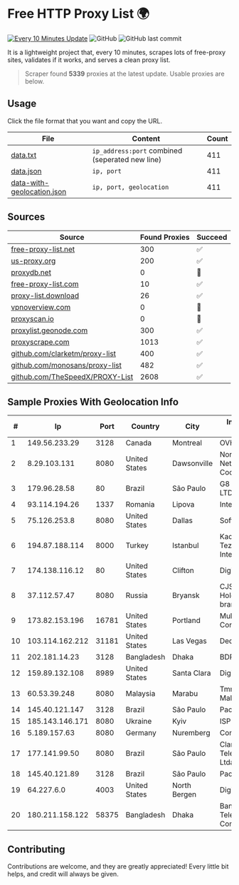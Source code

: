
# Free HTTP Proxy List 🌍

[![Every 10 Minutes Update](https://github.com/mertguvencli/http-proxy-list/actions/workflows/main.yml/badge.svg?branch=main)](https://github.com/mertguvencli/http-proxy-list/actions/workflows/main.yml)
![GitHub](https://img.shields.io/github/license/mertguvencli/http-proxy-list)
![GitHub last commit](https://img.shields.io/github/last-commit/mertguvencli/http-proxy-list)

It is a lightweight project that, every 10 minutes, scrapes lots of free-proxy sites, validates if it works, and serves a clean proxy list.


> Scraper found **5339** proxies at the latest update. Usable proxies are below.

## Usage

Click the file format that you want and copy the URL.


|File|Content|Count|
|----|-------|-----|
|[data.txt](https://raw.githubusercontent.com/mertguvencli/http-proxy-list/main/proxy-list/data.txt)|`ip_address:port` combined (seperated new line)|411|
|[data.json](https://raw.githubusercontent.com/mertguvencli/http-proxy-list/main/proxy-list/data.json)|`ip, port`|411|
|[data-with-geolocation.json](https://raw.githubusercontent.com/mertguvencli/http-proxy-list/main/proxy-list/data-with-geolocation.json)|`ip, port, geolocation`|411|

## Sources

|Source|Found Proxies|Succeed|
|------|-------------|-------|
|[free-proxy-list.net](https://free-proxy-list.net)|300|✅|
|[us-proxy.org](https://www.us-proxy.org)|200|✅|
|[proxydb.net](http://proxydb.net)|0|🚫|
|[free-proxy-list.com](https://free-proxy-list.com/?page=&port=&type%5B%5D=http&type%5B%5D=https&up_time=0&search=Search)|10|✅|
|[proxy-list.download](https://www.proxy-list.download/HTTP)|26|✅|
|[vpnoverview.com](https://vpnoverview.com/privacy/anonymous-browsing/free-proxy-servers)|0|🚫|
|[proxyscan.io](https://www.proxyscan.io)|0|🚫|
|[proxylist.geonode.com](https://proxylist.geonode.com/api/proxy-list?limit=300&page=1&sort_by=lastChecked&sort_type=desc&protocols=http,https)|300|✅|
|[proxyscrape.com](https://api.proxyscrape.com/v2/?request=displayproxies&protocol=http&timeout=10000&country=all&ssl=all&anonymity=all)|1013|✅|
|[github.com/clarketm/proxy-list](https://raw.githubusercontent.com/clarketm/proxy-list/master/proxy-list-raw.txt)|400|✅|
|[github.com/monosans/proxy-list](https://raw.githubusercontent.com/monosans/proxy-list/main/proxies/http.txt)|482|✅|
|[github.com/TheSpeedX/PROXY-List](https://raw.githubusercontent.com/TheSpeedX/PROXY-List/master/http.txt)|2608|✅|


## Sample Proxies With Geolocation Info

|#|Ip|Port|Country|City|Internet Service Provider|
|-|--|----|-------|----|-------------------------|
|1|149.56.233.29|3128|Canada|Montreal|OVH Hosting|
|2|8.29.103.131|8080|United States|Dawsonville|North Georgia Network Cooperative, Inc|
|3|179.96.28.58|80|Brazil|São Paulo|G8 NETWORKS LTDA|
|4|93.114.194.26|1337|Romania|Lipova|Interkvm Host SRL|
|5|75.126.253.8|8080|United States|Dallas|SoftLayer|
|6|194.87.188.114|8000|Turkey|Istanbul|Kadir Huseyin Tezcan Nosspeed Internet Teknolojileri|
|7|174.138.116.12|80|United States|Clifton|DigitalOcean, LLC|
|8|37.112.57.47|8080|Russia|Bryansk|CJSC "ER-Telecom Holding" Bryansk branch|
|9|173.82.153.196|16781|United States|Portland|Multacom Corporation|
|10|103.114.162.212|31181|United States|Las Vegas|DediPath|
|11|202.181.14.23|3128|Bangladesh|Dhaka|BDPEER|
|12|159.89.132.108|8989|United States|Santa Clara|DigitalOcean, LLC|
|13|60.53.39.248|8080|Malaysia|Marabu|Tmnet, Telekom Malaysia Bhd.|
|14|145.40.121.147|3128|Brazil|São Paulo|Packet Host, Inc.|
|15|185.143.146.171|8080|Ukraine|Kyiv|ISP UTELS|
|16|5.189.157.63|8080|Germany|Nuremberg|Contabo GmbH|
|17|177.141.99.50|8080|Brazil|São Paulo|Claro NXT Telecomunicacoes Ltda|
|18|145.40.121.89|3128|Brazil|São Paulo|Packet Host, Inc.|
|19|64.227.6.0|4003|United States|North Bergen|DigitalOcean, LLC|
|20|180.211.158.122|58375|Bangladesh|Dhaka|Bangladesh Telecommunications Company Ltd.|



## Contributing

Contributions are welcome, and they are greatly appreciated! Every
little bit helps, and credit will always be given.

